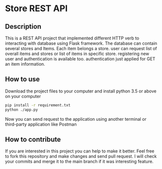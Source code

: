 # Store REST API

## Description
This is a REST API project that implemented different HTTP verb to interacting with database using Flask framework. The database can contain several stores and Items. Each item belongs a store. user can request list of overall items and stores or list of items in specific store. registering new user and authentication is available too. authentication just applied for GET an item information. 


## How to use
Download the project files to your computer and install python 3.5 or above on your computer
```bash
pip install -r requirement.txt
python ./app.py
```
Now you can send request to the application using another terminal or third-party application like Postman


## How to contribute
If you are interested in this project you can help to make it better.
Feel free to fork this repository and make changes and send pull request.
I will check your commits and merge it to the main branch if it was interesting feature. 
